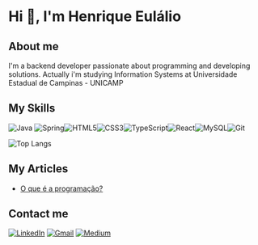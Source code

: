 
# Hi 👋, I'm Henrique Eulálio
## About me
I'm a backend developer passionate about programming and developing solutions. Actually i'm studying Information Systems at Universidade Estadual de Campinas - UNICAMP

## My Skills
![Java](https://img.shields.io/badge/java-%23ED8B00.svg?style=for-the-badge&logo=openjdk&logoColor=white)
![Spring](https://img.shields.io/badge/spring-%236DB33F.svg?style=for-the-badge&logo=spring&logoColor=white)![HTML5](https://img.shields.io/badge/HTML5-E34F26?style=for-the-badge&logo=html5&logoColor=white)![CSS3](https://img.shields.io/badge/CSS3-1572B6?style=for-the-badge&logo=css3&logoColor=white)![TypeScript](https://img.shields.io/badge/TypeScript-007ACC?style=for-the-badge&logo=typescript&logoColor=white)![React](https://img.shields.io/badge/React-20232A?style=for-the-badge&logo=react&logoColor=61DAFB)![MySQL](https://img.shields.io/badge/MySQL-00000F?style=for-the-badge&logo=mysql&logoColor=white)![Git](https://img.shields.io/badge/GIT-E44C30?style=for-the-badge&logo=git&logoColor=white)

![Top Langs](https://github-readme-stats-git-masterrstaa-rickstaa.vercel.app/api/top-langs/?username=Henrique-Eulalio02&layout=compact&bg_color=000&border_color=ffa500&title_color=ffa500&text_color=FFF)

## My Articles

 - [O que é a programação?](https://medium.com/@henrique-eulalio/o-que-%C3%A9-a-programa%C3%A7%C3%A3o-b26cf1a7514e)

## Contact me
[![LinkedIn](https://img.shields.io/badge/LinkedIn-0077B5?style=for-the-badge&logo=linkedin&logoColor=white)](https://www.linkedin.com/in/henrique-eulalio/)
[![Gmail](https://img.shields.io/badge/Gmail-333333?style=for-the-badge&logo=gmail&logoColor=red)](mailto:henrique.eulalio3@gmail.com)
[![Medium](https://img.shields.io/badge/-Medium-%23000000?style=for-the-badge&logo=medium&logoColor=white)](https://medium.com/@henrique-eulalio)


